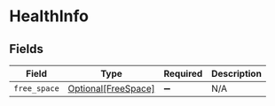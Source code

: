 # HealthInfo


## Fields

| Field                                                   | Type                                                    | Required                                                | Description                                             |
| ------------------------------------------------------- | ------------------------------------------------------- | ------------------------------------------------------- | ------------------------------------------------------- |
| `free_space`                                            | [Optional[FreeSpace]](../../models/shared/freespace.md) | :heavy_minus_sign:                                      | N/A                                                     |